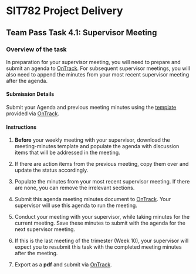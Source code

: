 <div id="banner"></div>

# SIT782 Project Delivery
## Team Pass Task 4.1: Supervisor Meeting

### Overview of the task
In preparation for your supervisor meeting, you will need to prepare and submit an agenda to [OnTrack](https://ontrack.deakin.edu.au). For subsequent supervisor meetings, you will also need to append the minutes from your most recent supervisor meeting after the agenda.

#### Submission Details
Submit your Agenda and previous meeting minutes using the [template](https://deakin365.sharepoint.com/:f:/s/SIT782-Project-Delivery/Er_q6e6Iw0pIokUor-k26lQBcAkdM-BWb6PdWwlOxWLxbQ?e=NmuOYy) provided via [OnTrack](https://ontrack.deakin.edu.au).

#### Instructions

1. **Before** your weekly meeting with your supervisor, download the meeting-minutes template and populate the agenda with discussion items that will be addressed in the meeting.

2. If there are action items from the previous meeting, copy them over and update the status accordingly.

3. Populate the minutes from your most recent supervisor meeting. If there are none, you can remove the irrelevant sections.

4. Submit this agenda meeting minutes document to [OnTrack](https://ontrack.deakin.edu.au). Your supervisor will use this agenda to run the meeting.

5. Conduct your meeting with your supervisor, while taking minutes for the current meeting. Save these minutes to submit with the agenda for the next supervisor meeting. 

6. If this is the last meeting of the trimester (Week 10), your supervisor will expect you to resubmit this task with the completed meeting minutes after the meeting.

7. Export as a **pdf** and submit via [OnTrack](https://ontrack.deakin.edu.au).

<div style="page-break-after:always;"></div>
